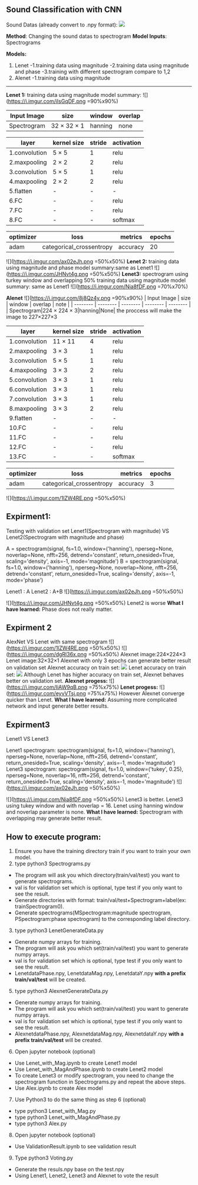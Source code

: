 Sound Classification with CNN
---
Sound Datas (already convert to .npy format):
![](https://i.imgur.com/YH7SjRk.png)


**Method**: Changing the sound datas to spectrogram 
**Model Inputs**: Spectrograms


**Models:**
1. Lenet
    -1.training data using magnitude
    -2.training data using magnitude and phase
    -3.training with different spectrogram compare to 1,2
3. Alenet
    -1.training data using magnitude
---

**Lenet 1:**
training data using magnitude
model summary:
![](https://i.imgur.com/iIsGqDF.png =90%x90%)


| Input Image | size | window | overlap
| -------- | -------- | -------- | -------- |
| Spectrogram    | 32 × 32 × 1  |hanning| none


| layer | kernel size | stride | activation|
| -------- | -------- | -------- | -------- |
| 1.convolution|5 × 5|1| relu
| 2.maxpooling |2 × 2|2|relu
|3.convolution|5 × 5|1|relu
|4.maxpooling|2 × 2|2|relu
|5.flatten|-|-|-
|6.FC|-|-|relu
|7.FC|-|-|relu
|8.FC|-|-|softmax


| optimizer | loss | metrics |epochs
| -------- | -------- | -------- |-------- |
| adam    | categorical_crossentropy     | accuracy|20
![](https://i.imgur.com/ax02eJh.png =50%x50%)
**Lenet 2:**
training data using magnitude and phase
model summary:same as Lenet1
![](https://i.imgur.com/JHNvt4g.png =50%x50%)
**Lenet3:**
spectrogram using turkey window and overlapping 50%
training data using magnitude
model summary: same as Lenet1
![](https://i.imgur.com/Nia8fDF.png =70%x70%)

**Alenet**
![](https://i.imgur.com/8j8Qz4y.png =90%x90%)
| Input Image | size | window | overlap | note | 
| -------- | -------- | -------- | -------- | -------- |
| Spectrogram|224 × 224 × 3|hanning|None| the proccess will make the image to 227×227×3

| layer | kernel size | stride | activation|
| -------- | -------- | -------- | -------- |
| 1.convolution|11 × 11|4| relu
| 2.maxpooling |3 × 3|1|relu
| 3.convolution|5 × 5|1| relu
| 4.maxpooling |3 × 3|2|relu
| 5.convolution|3 × 3|1|relu
| 6.convolution|3 × 3|1|relu
| 7.convolution|3 × 3|1|relu
| 8.maxpooling|3 × 3|2|relu
| 9.flatten|-|-|-
|10.FC|-|-|relu
|11.FC|-|-|relu
|12.FC|-|-|relu
|13.FC|-|-|softmax


| optimizer | loss | metrics |epochs
| -------- | -------- | -------- |-------- |
| adam    | categorical_crossentropy     | accuracy|3
![](https://i.imgur.com/1lZW4RE.png =50%x50%)

**Expirment1**:
---
Testing with validation set
Lenet1(Spectrogram with magnitude) VS Lenet2(Spectrogram with magnitude and phase)

A = spectrogram(signal, fs=1.0, window=('hanning'), nperseg=None, noverlap=None, nfft=256, detrend='constant', return_onesided=True, scaling='density', axis=-1, mode='magnitude')
B = spectrogram(signal, fs=1.0, window=('hanning'), nperseg=None, noverlap=None, nfft=256, detrend='constant', return_onesided=True, scaling='density', axis=-1, mode='phase')

Lenet1 : A
Lenet2 : A+B
![](https://i.imgur.com/ax02eJh.png =50%x50%)

![](https://i.imgur.com/JHNvt4g.png =50%x50%)
Lenet2 is worse
**What I have learned:**
Phase does not really matter.


Expirment 2
---
AlexNet VS Lenet with same spectrogram
![](https://i.imgur.com/1lZW4RE.png =50%x50%)
![](https://i.imgur.com/dgRl36x.png =50%x50%)
Alexnet image:224×224×3
Lenet image:32×32×1
Alexnet with only 3 epochs can generate better result on validation set
Alexnet accuracy on train set:
![](https://i.imgur.com/MZrLMps.png)
Lenet accuracy on train set:
![](https://i.imgur.com/NugXJgE.png)
Although Lenet has higher accuracy on train set, Alexnet behaves better on validation set. 
**Alexnet progess:**
![](https://i.imgur.com/IiAW9qB.png =75%x75%)
**Lenet progess:**
![](https://i.imgur.com/eyvVTsj.png =75%x75%)
However Alexnet converge quicker than Lenet.
**What I have learned:**
Assuming more complicated network and input generate better results.


Expirment3
---
Lenet1 VS Lenet3

Lenet1 spectrogram: spectrogram(signal, fs=1.0, window=('hanning'), nperseg=None, noverlap=None, nfft=256, detrend='constant', return_onesided=True, scaling='density', axis=-1, mode='magnitude')
Lenet3 spectrogram: spectrogram(signal, fs=1.0, window=('tukey', 0.25), nperseg=None, noverlap=16, nfft=256, detrend='constant', return_onesided=True, scaling='density', axis=-1, mode='magnitude')
![](https://i.imgur.com/ax02eJh.png =50%x50%)


![](https://i.imgur.com/Nia8fDF.png =50%x50%)
Lenet3 is better.
Lenet3 using tukey window and with noverlap = 16.
Lenet using hanning window and noverlap parameter is none.
**What I have learned:**
Spectrogram with overlapping may generate better result.

How to execute program:
---

1. Ensure you have the training directory train if you want to train your own model.
2. type python3 Spectrograms.py
* The program will ask you which directory(train/val/test) you want to generate spectrograms.
* val is for validation set which is optional, type test if you only want to see the result.
* Generate directories with format: train/val/test+Spectrogram+label(ex: trainSpectrogram0).
* Generate spectrograms(MSpectrogram:magnitude spectrogram, PSpectrogram:phase spectrogram) to the corresponding label directory.
3. type python3 LenetGenerateData.py 
* Generate numpy arrays for training.
* The program will ask you which set(train/val/test) you want to generate numpy arrays.
* val is for validation set which is optional, type test if you only want to see the result.
* LenetdataPhase.npy, LenetdataMag.npy, LenetdataY.npy **with a prefix train/val/test** will be created.
5. type python3 AlexnetGenerateData.py
* Generate numpy arrays for training.
* The program will ask you which set(train/val/test) you want to generate numpy arrays.
* val is for validation set which is optional, type test if you only want to see the result.
* AlexnetdataPhase.npy, AlexnetdataMag.npy, AlexnetdataY.npy **with a prefix train/val/test** will be created.
6. Open jupyter notebook (optional)
* Use Lenet_with_Mag.ipynb to create Lenet1 model
* Use Lenet_with_MagAndPhase.ipynb to create Lenet2 model
* To create Lenet3 or modify spectrogram, you need to change the spectrogram function in Spectrograms.py and repeat the above steps.
* Use Alex.ipynb to create Alex model
7. Use Python3 to do the same thing as step 6 (optional)
- type python3 Lenet_with_Mag.py
- type python3 Lenet_with_MagAndPhase.py
- type python3 Alex.py
8. Open jupyter notebook (optional)
* Use ValidationResult.ipynb to see validation result
9. Type python3 Voting.py
* Generate the resuls.npy base on the test.npy
* Using Lenet1, Lenet2, Lenet3 and Alexnet to vote the result
